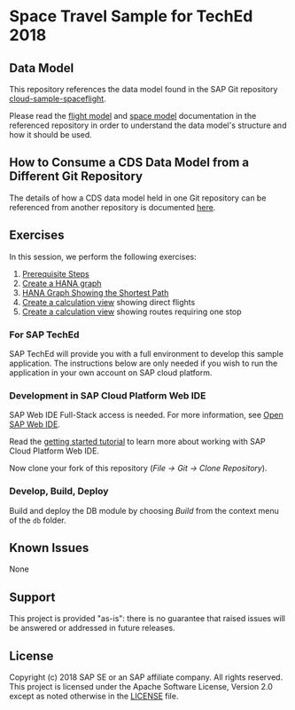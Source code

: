 # Space Travel Sample for TechEd 2018

## Data Model

This repository references the data model found in the SAP Git repository [cloud-sample-spaceflight](https://github.com/SAP/cloud-sample-spaceflight).

Please read the [flight model](https://github.com/SAP/cloud-sample-spaceflight/blob/master/docs/flightModel.md) and [space model](https://github.com/SAP/cloud-sample-spaceflight/blob/master/docs/spaceModel.md) documentation in the referenced repository in order to understand the data model's structure and how it should be used.

## How to Consume a CDS Data Model from a Different Git Repository

The details of how a CDS data model held in one Git repository can be referenced from another repository is documented [here](./docs/consumeRemoteDataModel.md).

## Exercises

In this session, we perform the following exercises:

1. [Prerequisite Steps](./docs/ex0_prerequisite_steps.md)
1. [Create a HANA graph](./docs/ex1_create_hana_graph.md)
1. [HANA Graph Showing the Shortest Path](./docs/ex2_shortest_path.md)
1. [Create a calculation view](./docs/ex3_no_stops_calc_view.md) showing direct flights
1. [Create a calculation view](./docs/ex4_one_stop_calc_view.md) showing routes requiring one stop


### For SAP TechEd
SAP TechEd will provide you with a full environment to develop this sample application.  The instructions below are only needed if you wish to run the application in your own account on SAP cloud platform.

### Development in SAP Cloud Platform Web IDE

SAP Web IDE Full-Stack access is needed. For more information, see [Open SAP Web IDE](https://help.sap.com/viewer/825270ffffe74d9f988a0f0066ad59f0/CF/en-US/51321a804b1a4935b0ab7255447f5f84.html).

Read the [getting started tutorial](https://help.sap.com/viewer//65de2977205c403bbc107264b8eccf4b/Cloud/en-US/5ec8c983a0bf43b4a13186fcf59015fc.html) to learn more about working with SAP Cloud Platform Web IDE.

Now clone your fork of this repository (*File -> Git -> Clone Repository*).

### Develop, Build, Deploy

Build and deploy the DB module by choosing *Build* from the context menu of the `db` folder.


## Known Issues
None

## Support
This project is provided "as-is": there is no guarantee that raised issues will be answered or addressed in future releases.


## License
Copyright (c) 2018 SAP SE or an SAP affiliate company. All rights reserved.
This project is licensed under the Apache Software License, Version 2.0 except as noted otherwise in the [LICENSE](LICENSE) file.

